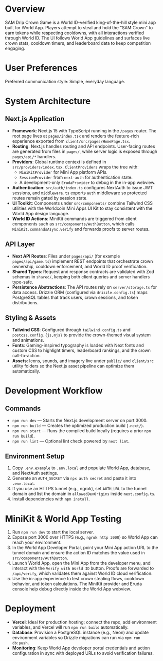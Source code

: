 # Overview

SAM Drip Crown Game is a World ID-verified king-of-the-hill style mini app built for World App. Players attempt to steal and hold the "SAM Crown" to earn tokens while respecting cooldowns, with all interactions verified through World ID. The UI follows World App guidelines and surfaces live crown stats, cooldown timers, and leaderboard data to keep competition engaging.

# User Preferences

Preferred communication style: Simple, everyday language.

# System Architecture

## Next.js Application
- **Framework**: Next.js 15 with TypeScript running in the `/pages` router. The root page lives at `pages/index.tsx` and renders the feature-rich experience exported from `client/src/pages/HomePage.tsx`.
- **Routing**: Next.js handles routing and API endpoints. User-facing routes are generated from files in `pages/`, while server logic is exposed through `pages/api/*` handlers.
- **Providers**: Global runtime context is defined in `src/providers/index.tsx`. `ClientProviders` wraps the tree with:
  - `MiniKitProvider` for Mini App platform APIs.
  - `SessionProvider` from `next-auth` for authentication state.
  - A development-only `ErudaProvider` to debug in the in-app webview.
- **Authentication**: `src/auth/index.ts` configures NextAuth to issue JWT sessions, and `middleware.ts` exports `auth` middleware so protected routes remain gated by session state.
- **UI Toolkit**: Components under `src/components/` combine Tailwind CSS utilities with the Worldcoin Mini Apps UI Kit to stay consistent with the World App design language.
- **World ID Actions**: MiniKit commands are triggered from client components such as `src/components/AuthButton`, which calls `MiniKit.commandsAsync.verify` and forwards proofs to server routes.

## API Layer
- **Next API Routes**: Files under `pages/api/` (for example `pages/api/game.ts`) implement REST endpoints that orchestrate crown ownership, cooldown enforcement, and World ID proof verification.
- **Shared Types**: Request and response contracts are validated with Zod schemas in `shared/`, keeping both client queries and server handlers type-safe.
- **Persistence Abstractions**: The API routes rely on `server/storage.ts` for data access. Drizzle ORM (configured via `drizzle.config.ts`) maps PostgreSQL tables that track users, crown sessions, and token distributions.

## Styling & Assets
- **Tailwind CSS**: Configured through `tailwind.config.ts` and `postcss.config.{js,mjs}` to provide the crown-themed visual system and animations.
- **Fonts**: Gaming-inspired typography is loaded with Next fonts and custom CSS to highlight timers, leaderboard rankings, and the crown call-to-action.
- **Assets**: Icons, sounds, and imagery live under `public/` and `client/src` utility folders so the Next.js asset pipeline can optimize them automatically.

# Development Workflow

## Commands
- `npm run dev` — Starts the Next.js development server on port 3000.
- `npm run build` — Creates the optimized production build (`.next/`).
- `npm run start` — Runs the compiled build locally (requires a prior `npm run build`).
- `npm run lint` — Optional lint check powered by `next lint`.

## Environment Setup
1. Copy `.env.example` to `.env.local` and populate World App, database, and NextAuth settings.
2. Generate an `AUTH_SECRET` via `npx auth secret` and paste it into `.env.local`.
3. If you use an HTTPS tunnel (e.g., ngrok), set `AUTH_URL` to the tunnel domain and list the domain in `allowedDevOrigins` inside `next.config.ts`.
4. Install dependencies with `npm install`.

# MiniKit & World App Testing

1. Run `npm run dev` to start the local server.
2. Expose port 3000 over HTTPS (e.g., `ngrok http 3000`) so World App can reach your environment.
3. In the World App Developer Portal, point your Mini App action URL to the tunnel domain and ensure the action ID matches the value used in `src/components/AuthButton`.
4. Launch World App, open the Mini App from the developer menu, and interact with the `Verify with World ID` button. Proofs are forwarded to `/api/verify`, which validates them against World ID cloud verification.
5. Use the in-app experience to test crown stealing flows, cooldown behavior, and token calculations. The MiniKit provider and Eruda console help debug directly inside the World App webview.

# Deployment

- **Vercel**: Ideal for production hosting; connect the repo, add environment variables, and Vercel will run `npm run build` automatically.
- **Database**: Provision a PostgreSQL instance (e.g., Neon) and update environment variables so Drizzle migrations can run via `npm run db:push`.
- **Monitoring**: Keep World App developer portal credentials and action configuration in sync with deployed URLs to avoid verification failures.
